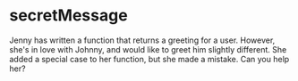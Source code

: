 # secretMessage
Jenny has written a function that returns a greeting for a user. However, she's in love with Johnny, and would like to greet him slightly different. She added a special case to her function, but she made a mistake.  Can you help her?

